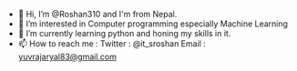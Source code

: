 - 👋 Hi, I’m @Roshan310 and I'm from Nepal.
- 👀 I’m interested in Computer programming especially Machine Learning
- 🌱 I’m currently learning python and honing my skills in it.
- 📫 How to reach me :
  Twitter : @it_sroshan
   Email  : yuvrajaryal83@gmail.com

<!---
Roshan310/Roshan310 is a ✨ special ✨ repository because its `README.md` (this file) appears on your GitHub profile.
You can click the Preview link to take a look at your changes.
--->
